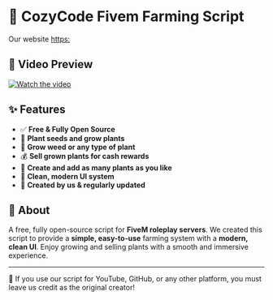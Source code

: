 # 🌿 CozyCode Fivem Farming Script  

Our website [https:](http://cozy-coding.com//)



## 🎥 Video Preview  
[![Watch the video](https://img.youtube.com/vi/1dGEOo7pZa8/maxresdefault.jpg)](https://www.youtube.com/watch?v=1dGEOo7pZa8)  

## ✨ Features  
- ✅ **Free & Fully Open Source**  
- 🌱 **Plant seeds and grow plants**  
- 🍃 **Grow weed or any type of plant**  
- 💰 **Sell grown plants for cash rewards**  
- 🌾 **Create and add as many plants as you like**  
- 🎨 **Clean, modern UI system**  
- 🚀 **Created by us & regularly updated**  

## 📜 About  
A free, fully open-source script for **FiveM roleplay servers**. We created this script to provide a **simple, easy-to-use** farming system with a **modern, clean UI**. Enjoy growing and selling plants with a smooth and immersive experience.  

---  
📌 If you use our script for YouTube, GitHub, or any other platform, you must leave us credit as the original creator!  

